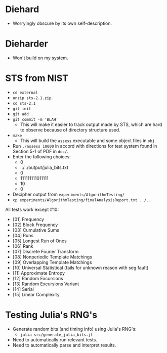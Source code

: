 # Diehard
* Worryingly obscure by its own self-description.

# Dieharder
* Won't build on my system.

# STS from NIST
* `cd external`
* `unzip sts-2.1.zip`.
* `cd sts-2.1`
* `git init`
* `git add .`
* `git commit -m 'BLAH'`
  * This will make it easier to track output made by STS, which are hard to observe because of directory structure used.
* `make`
  * This will build the `assess` executable and some object files in `obj`.
* Run `./assess 10000` in accord with directions for test system found in Section 5-1 of PDF in `doc/`.
* Enter the following choices:
  * 0
  * ../../output/julia_bits.txt
  * 0
  * 111111111011111
  * 10
  * 0
* Decipher output from `experiments/AlgorithmTesting/`
* `cp experiments/AlgorithmTesting/finalAnalysisReport.txt ../..`

All tests work except #10:

* [01] Frequency
* [02] Block Frequency
* [03] Cumulative Sums
* [04] Runs
* [05] Longest Run of Ones
* [06] Rank
* [07] Discrete Fourier Transform
* [08] Nonperiodic Template Matchings
* [09] Overlapping Template Matchings
* [10] Universal Statistical (fails for unknown reason with seg fault)
* [11] Approximate Entropy
* [12] Random Excursions
* [13] Random Excursions Variant
* [14] Serial
* [15] Linear Complexity

# Testing Julia's RNG's
* Generate random bits (and timing info) using Julia's RNG's:
  * `julia src/generate_julia_bits.jl`
* Need to automatically run relevant tests.
* Need to automatically parse and interpret results.
